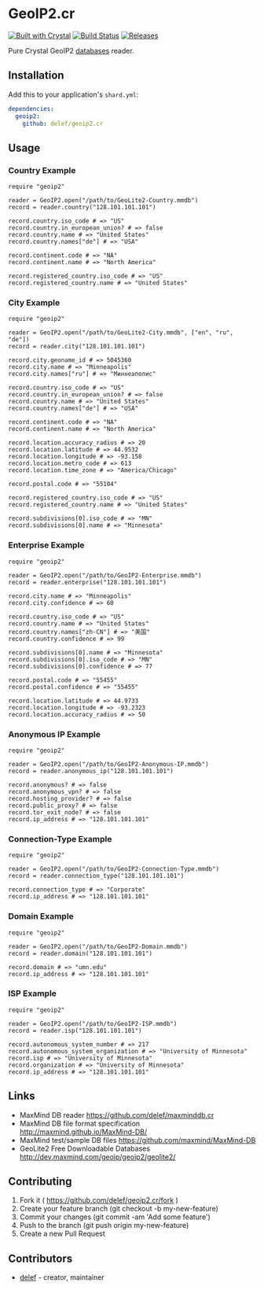 # GeoIP2.cr
[![Built with Crystal](https://img.shields.io/badge/built%20with-crystal-000000.svg?style=flat-square)](https://crystal-lang.org/)
[![Build Status](https://api.travis-ci.org/delef/geoip2.cr.svg)](https://travis-ci.org/delef/geoip2.cr)
[![Releases](https://img.shields.io/github/release/delef/geoip2.cr.svg?style=flat-square)](https://github.com/delef/geoip2.cr/releases)

Pure Crystal GeoIP2 [databases](http://dev.maxmind.com/geoip/geoip2/downloadable) reader.

## Installation

Add this to your application's `shard.yml`:

```yaml
dependencies:
  geoip2:
    github: delef/geoip2.cr
```

## Usage

### Country Example ###
```crystal
require "geoip2"

reader = GeoIP2.open("/path/to/GeoLite2-Country.mmdb")
record = reader.country("128.101.101.101")

record.country.iso_code # => "US"
record.country.in_european_union? # => false
record.country.name # => "United States"
record.country.names["de"] # => "USA"

record.continent.code # => "NA"
record.continent.name # => "North America"

record.registered_country.iso_code # => "US"
record.registered_country.name # => "United States"
```

### City Example ###
```crystal
require "geoip2"

reader = GeoIP2.open("/path/to/GeoLite2-City.mmdb", ["en", "ru", "de"])
record = reader.city("128.101.101.101")

record.city.geoname_id # => 5045360
record.city.name # => "Minneapolis"
record.city.names["ru"] # => "Миннеаполис"

record.country.iso_code # => "US"
record.country.in_european_union? # => false
record.country.name # => "United States"
record.country.names["de"] # => "USA"

record.continent.code # => "NA"
record.continent.name # => "North America"

record.location.accuracy_radius # => 20
record.location.latitude # => 44.9532
record.location.longitude # => -93.158
record.location.metro_code # => 613
record.location.time_zone # => "America/Chicago"

record.postal.code # => "55104"

record.registered_country.iso_code # => "US"
record.registered_country.name # => "United States"

record.subdivisions[0].iso_code # => "MN"
record.subdivisions[0].name # => "Minnesota"
```

### Enterprise Example ###
```crystal
require "geoip2"

reader = GeoIP2.open("/path/to/GeoIP2-Enterprise.mmdb")
record = reader.enterprise("128.101.101.101")

record.city.name # => "Minneapolis"
record.city.confidence # => 60

record.country.iso_code # => "US"
record.country.name # => "United States"
record.country.names["zh-CN"] # => "美国"
record.country.confidence # => 99

record.subdivisions[0].name # => "Minnesota"
record.subdivisions[0].iso_code # => "MN"
record.subdivisions[0].confidence # => 77

record.postal.code # => "55455"
record.postal.confidence # => "55455"

record.location.latitude # => 44.9733
record.location.longitude # => -93.2323
record.location.accuracy_radius # => 50
```

### Anonymous IP Example ###
```crystal
require "geoip2"

reader = GeoIP2.open("/path/to/GeoIP2-Anonymous-IP.mmdb")
record = reader.anonymous_ip("128.101.101.101")

record.anonymous? # => false
record.anonymous_vpn? # => false
record.hosting_provider? # => false
record.public_proxy? # => false
record.tor_exit_node? # => false
record.ip_address # => "128.101.101.101"
```

### Connection-Type Example ###
```crystal
require "geoip2"

reader = GeoIP2.open("/path/to/GeoIP2-Connection-Type.mmdb")
record = reader.connection_type("128.101.101.101")

record.connection_type # => "Corporate"
record.ip_address # => "128.101.101.101"
```

### Domain Example ###
```crystal
require "geoip2"

reader = GeoIP2.open("/path/to/GeoIP2-Domain.mmdb")
record = reader.domain("128.101.101.101")

record.domain # => "umn.edu"
record.ip_address # => "128.101.101.101"
```

### ISP Example ###
```crystal
require "geoip2"

reader = GeoIP2.open("/path/to/GeoIP2-ISP.mmdb")
record = reader.isp("128.101.101.101")

record.autonomous_system_number # => 217
record.autonomous_system_organization # => "University of Minnesota"
record.isp # => "University of Minnesota"
record.organization # => "University of Minnesota"
record.ip_address # => "128.101.101.101"
```

## Links

 - MaxMind DB reader https://github.com/delef/maxminddb.cr
 - MaxMind DB file format specification http://maxmind.github.io/MaxMind-DB/
 - MaxMind test/sample DB files https://github.com/maxmind/MaxMind-DB
 - GeoLite2 Free Downloadable Databases http://dev.maxmind.com/geoip/geoip2/geolite2/

## Contributing

1. Fork it ( https://github.com/delef/geoip2.cr/fork )
2. Create your feature branch (git checkout -b my-new-feature)
3. Commit your changes (git commit -am 'Add some feature')
4. Push to the branch (git push origin my-new-feature)
5. Create a new Pull Request

## Contributors

- [delef](https://github.com/delef) - creator, maintainer
